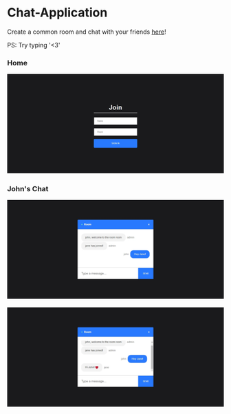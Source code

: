 # Chat-Application

Create a common room and chat with your friends [here](https://cheshta-chat-app.netlify.app/)!

PS: Try typing '<3'

### Home 

![home-page](https://github.com/CheshtaK/Chat-Application/blob/master/screenshots/ss_1.jpg)

### John's Chat

![chat-1](https://github.com/CheshtaK/Chat-Application/blob/master/screenshots/ss_2.jpg)
&nbsp;&nbsp;
![chat-2](https://github.com/CheshtaK/Chat-Application/blob/master/screenshots/ss_3.jpg)
